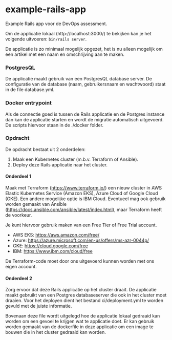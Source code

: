 # example-rails-app
Example Rails app voor de DevOps assessment.

Om de applicatie lokaal (http://localhost:3000/) te bekijken kan je het volgende uitvoeren: `bin/rails server`.

De applicatie is zo minimaal mogelijk opgezet, het is nu alleen mogelijk om een artikel met een naam en omschrijving aan te maken.

### PostgresQL
De applicatie maakt gebruik van een PostgresQL database server. De configuratie van de database (naam, gebruikersnaam en wachtwoord) staat in de file database.yml.

### Docker entrypoint
Als de connectie goed is tussen de Rails applicatie en de Postgres instance dan kan de applicatie starten en wordt de migratie automatisch uitgevoerd. De scripts hiervoor staan in de ./docker folder.

### Opdracht
De opdracht bestaat uit 2 onderdelen:
1. Maak een Kubernetes cluster (m.b.v. Terraform of Ansible).
2. Deploy deze Rails applicatie naar het cluster.

#### Onderdeel 1
Maak met Terraform (https://www.terraform.io/) een nieuw cluster in AWS Elastic Kubernetes Service (Amazon EKS), Azure Cloud of Google Cloud (GKE). Een andere mogelijke optie is IBM Cloud. Eventueel mag ook gebruik worden gemaakt van Ansible (https://docs.ansible.com/ansible/latest/index.html), maar Terraform heeft de voorkeur.

Je kunt hiervoor gebruik maken van een Free Tier of Free Trial account.
- AWS EKS: https://aws.amazon.com/free/
- Azure: https://azure.microsoft.com/en-us/offers/ms-azr-0044p/
- GKE: https://cloud.google.com/free
- IBM: https://www.ibm.com/cloud/free

De Terraform-code moet door ons uitgevoerd kunnen worden met ons eigen account.

#### Onderdeel 2
Zorg ervoor dat deze Rails applicatie op het cluster draait. De applicatie maakt gebruikt van een Postgres databaseserver die ook in het cluster moet draaien. Voor het deployen dient het bestand ci/deployment.yml te worden gevuld met de juiste informatie.

Bovenaan deze file wordt uitgelegd hoe de applicatie lokaal gedraaid kan worden om een gevoel te krijgen wat te applicatie doet. Er kan gebruik worden gemaakt van de dockerfile in deze applicatie om een image te bouwen die in het cluster gedraaid kan worden.
